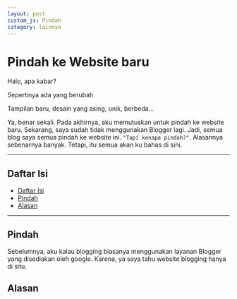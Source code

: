 ```yaml
---
layout: post
custom_js: Pindah
category: lainnya
---
```


# Pindah ke Website baru

Halo, apa kabar?

Sepertinya ada yang berubah

Tampilan baru, desain yang asing, unik, berbeda...

Ya, benar sekali. Pada akhirnya, aku memutuskan untuk pindah ke website baru. Sekarang, saya sudah tidak menggunakan Blogger lagi. Jadi, semua blog saya semua pindah ke website ini. `"Tapi kenapa pindah?"`. Alasannya sebenarnya banyak. Tetapi, itu semua akan ku bahas di sini.

---

## Daftar Isi
- [Daftar Isi](#daftar-isi)
- [Pindah](#pindah)
- [Alasan](#alasan)

---

## Pindah

Sebelumnya, aku kalau blogging biasanya menggunakan layanan Blogger yang disediakan oleh google. Karena, ya saya tahu website blogging hanya di situ. 

## Alasan